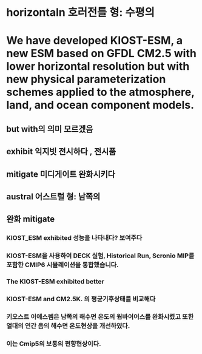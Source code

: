 # horizontaln 호러전틀 형: 수평의 
 
# We have developed KIOST-ESM, a new ESM based on GFDL CM2.5 with lower horizontal resolution but with new physical parameterization schemes applied to the atmosphere, land, and ocean component models. 
## but with의 의미 모르겠음
 
## exhibit 익지빗 전시하다 , 전시품
## mitigate  미디게이트 완화시키다 
## austral 어스트럴 형: 남쪽의
## 완화 mitigate
### KIOST_ESM exhibited 성능을 나타내다? 보여주다

###  KIOST-ESM을 사용하여 DECK 실험, Historical Run, Scronio MIP를 포함한 CMIP6 시뮬레이션을 통합했습니다.
### The KIOST-ESM exhibited better 
### KIOST-ESM and CM2.5K. 의 평균기후상태를 비교해다

### 키오스트 이에스렘은 남쪽의 해수면 온도의 웜바이어스를 완화시켰고 또한 열대의 연간 음의 해수면 온도현상을 개선하였다.
### 이는 Cmip5의 보통의 편향현상이다.


### 



